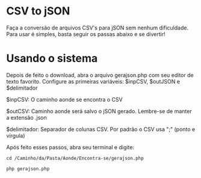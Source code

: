 # CSV to jSON

Faça a conversão de arquivos CSV's para jSON sem nenhum dificuldade.
Para usar é simples, basta seguir os passas abaixo e se divertir!

# Usando o sistema

Depois de feito o download, abra o arquivo gerajson.php com seu editor de texto favorito.
Configure as  primeiras variáveis: $inpCSV, $outJSON e $delimitador

$inpCSV: O caminho aonde se encontra o CSV

$outCSV: Caminho aonde será salvo o jSON gerado. Lembre-se de manter a extensão .json

$delimitador: Separador de colunas CSV. Por padrão o CSV usa ";" (ponto e vírgula)

Após feito esses passos, abra seu terminal e digite:

`cd /Caminho/da/Pasta/Aonde/Encontra-se/gerajson.php`

`php gerajson.php`
